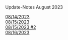 Update-Notes August 2023

[08/14/2023](./08-14-2023/08-14-2023.md)
<br>
[08/15/2023](./08-15-2023/08-15-2023.md)
<br>
[08/15/2023 #2](./08-15-2023-2/08-15-2023-2.md)
<br>
[08/16/2023](./08-16-2023/08-16-2023.md)
<br>
